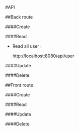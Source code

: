 
#API

##Back route

####Create

####Read
- Read all user :

    http://localhost:8080/api/user


####Update

####Delete

##Front route

####Create

####Read

####Update

####Delete